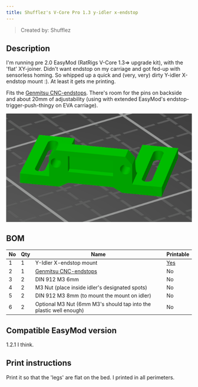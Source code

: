 ```yaml
---
title: Shufflez's V-Core Pro 1.3 y-idler x-endstop
---
```


> Created by: Shufflez

## Description
I'm running pre 2.0 EasyMod (RatRigs V-Core 1.3=> upgrade kit), with the 'flat' XY-joiner.
Didn't want endstop on my carriage and got fed-up with sensorless homing.
So whipped up a quick and (very, very) dirty Y-idler X-endstop mount :).
At least it gets me printing.

Fits the [Genmitsu CNC-endstops](https://www.amazon.de/-/en/Genmitsu-Switch-3018-PROVER-3018-MX3-3018-PROVer/dp/B08P1D6WTR).
There's room for the pins on backside and about 20mm of adjustability (using with extended EasyMod's endstop-trigger-push-thingy on EVA carriage).

![Shufflez's EasyMod X-endstop mount](assets/xy-joiner_x-endstop.png)


## BOM
| No | Qty | Name                                           | Printable |
| -- | --- | ---------------------------------------------- | --------- |
| 1  | 1   | Y-Idler X-endstop mount                        | [Yes](stl/xy-joiner_x-endstop.stl) |
| 2  | 1   | [Genmitsu CNC-endstops](https://www.amazon.de/-/en/Genmitsu-Switch-3018-PROVER-3018-MX3-3018-PROVer/dp/B08P1D6WTR)| No        |
| 3  | 2   | DIN 912 M3 6mm     | No        |
| 4  | 2   | M3 Nut (place inside idler's designated spots) | No        |
| 5  | 2   | DIN 912 M3 8mm (to mount the mount on idler)     | No        |
| 6  | 2   | Optional M3 Nut (6mm M3's should tap into the plastic well enough) | No        |


## Compatible EasyMod version
1.2.1 I think.

## Print instructions
Print it so that the 'legs' are flat on the bed. I printed in all perimeters.
